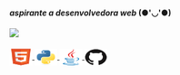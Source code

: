 <div>
  <h4><i>aspirante a desenvolvedora web</i> (●'◡'●)<h4>
</div>
<div>
  <a href="https://github.com/adnaolivia/">
  <img height="180em" src="https://github-readme-stats.vercel.app/api/top-langs/?username=adnaolivia&layout=compact&langs_count=7&theme=panda"/>
</div>
  <br>
<div>
  <img align="center" alt="Adna-HTML" height="30" width="40" src="https://raw.githubusercontent.com/devicons/devicon/master/icons/html5/html5-original.svg">
  <img align="center" alt="Adna-Python" height="30" width="40" src="https://raw.githubusercontent.com/devicons/devicon/master/icons/python/python-original.svg">
  <img align="center" alt="Adna-Java" height="30" width="40" src="https://raw.githubusercontent.com/devicons/devicon/master/icons/java/java-original.svg">
  <img align="center" alt="Adna-GitHub" height="30" width="40" src="https://raw.githubusercontent.com/devicons/devicon/master/icons/github/github-original.svg">
</div>
